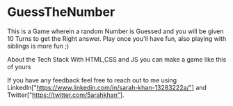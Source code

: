 # GuessTheNumber

This is a Game wherein a random Number is Guessed and you will be given 10 Turns to get the Right answer.
Play once you'll have fun, also playing with siblings is more fun ;)

About the Tech Stack
With HTML,CSS and JS you can make a game like this of yours

If you have any feedback feel free to reach out to me using LinkedIn["https://www.linkedin.com/in/sarah-khan-13283222a/"] and Twitter["https://twitter.com/5arahkhan"].
